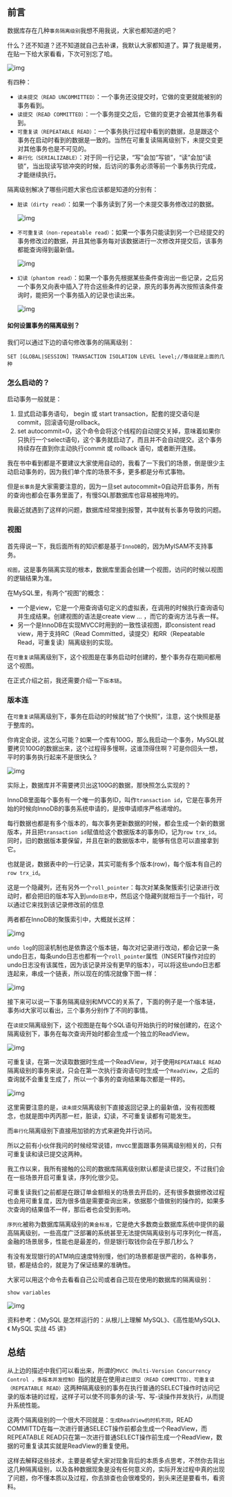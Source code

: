 ## 前言

数据库存在几种`事务隔离级别`我想不用我说，大家也都知道的吧？

什么？还不知道？还不知道就自己去补课，我默认大家都知道了。算了我是暖男，在贴一下给大家看看，下次可别忘了哈。

![img](https://mmbiz.qpic.cn/mmbiz_jpg/uChmeeX1FpxIiaicKYEDP7EgUawL2URB6aYoVSlgqXbIpvIqxkPDKkQ1PDCyeuCnwgbXS5rBLbBTCh8WzAGpWgGg/640?wx_fmt=jpeg&tp=webp&wxfrom=5&wx_lazy=1&wx_co=1)

有四种：

- `读未提交（READ UNCOMMITTED）`：一个事务还没提交时，它做的变更就能被别的事务看到。
- `读提交（READ COMMITTED）`：一个事务提交之后，它做的变更才会被其他事务看到。
- `可重复读（REPEATABLE READ）`：一个事务执行过程中看到的数据，总是跟这个事务在启动时看到的数据是一致的。当然在可重复读隔离级别下，未提交变更对其他事务也是不可见的。
- `串行化（SERIALIZABLE）`：对于同一行记录，“写”会加“写锁”，“读”会加“读锁”，当出现读写锁冲突的时候，后访问的事务必须等前一个事务执行完成，才能继续执行。

隔离级别解决了哪些问题大家也应该都是知道的分别有：

- `脏读（dirty read）`：如果一个事务读到了另一个未提交事务修改过的数据。

  ![img](https://mmbiz.qpic.cn/mmbiz_jpg/uChmeeX1FpxIiaicKYEDP7EgUawL2URB6ak5SmSvibAvbUF49NqO2vvibISXfeg2dBeYY45tdziavrberMTj7dz94vg/640?wx_fmt=jpeg&tp=webp&wxfrom=5&wx_lazy=1&wx_co=1)

- `不可重复读（non-repeatable read）`：如果一个事务只能读到另一个已经提交的事务修改过的数据，并且其他事务每对该数据进行一次修改并提交后，该事务都能查询得到最新值。

  ![img](https://mmbiz.qpic.cn/mmbiz_jpg/uChmeeX1FpxIiaicKYEDP7EgUawL2URB6av2W9IJf8mGVSxFjlc25MZB2WtQMpxaqmwVIPUs6KM7vlox2G1yvic2Q/640?wx_fmt=jpeg&tp=webp&wxfrom=5&wx_lazy=1&wx_co=1)

- `幻读（phantom read）`：如果一个事务先根据某些条件查询出一些记录，之后另一个事务又向表中插入了符合这些条件的记录，原先的事务再次按照该条件查询时，能把另一个事务插入的记录也读出来。

  ![img](https://mmbiz.qpic.cn/mmbiz_jpg/uChmeeX1FpxIiaicKYEDP7EgUawL2URB6at5cdvtHpMwrNrzQHHibXdNDxtTmib55licp6hSwQKeqy5gwQiaGxGYf2ibw/640?wx_fmt=jpeg&tp=webp&wxfrom=5&wx_lazy=1&wx_co=1)

#### 如何设置事务的隔离级别？

我们可以通过下边的语句修改事务的隔离级别：

```
SET [GLOBAL|SESSION] TRANSACTION ISOLATION LEVEL level;//等级就是上面的几种
```

### 怎么启动的？

启动事务一般就是：

1. 显式启动事务语句， begin 或 start transaction，配套的提交语句是commit，回滚语句是rollback。
2. set autocommit=0，这个命令会将这个线程的自动提交关掉，意味着如果你只执行一个select语句，这个事务就启动了，而且并不会自动提交。这个事务持续存在直到你主动执行commit 或 rollback 语句，或者断开连接。

我在书中看到都是不要建议大家使用自动的，我看了一下我们的场景，倒是很少主动启动事务的，因为我们单个库的场景不多，更多都是分布式事物。

但是`长事务`是大家需要注意的，因为一旦set autocommit=0自动开启事务，所有的查询也都会在事务里面了，有慢SQL那数据库也容易被拖垮的。

我最近就遇到了这样的问题，数据库经常接到报警，其中就有长事务导致的问题。

### 视图

首先得说一下，我后面所有的知识都是基于`InnoDB`的，因为MyISAM不支持事务。

`视图`，这是事务隔离实现的根本，数据库里面会创建一个视图，访问的时候以视图的逻辑结果为准。

在MySQL里，有两个“视图”的概念：

- 一个是view，它是一个用查询语句定义的虚拟表，在调用的时候执行查询语句并生成结果。创建视图的语法是create view … ，而它的查询方法与表一样。
- 另一个是InnoDB在实现MVCC时用到的一致性读视图，即consistent read view，用于支持RC（Read Committed，读提交）和RR（Repeatable Read，可重复读）隔离级别的实现。

在`可重复读`隔离级别下，这个视图是在事务启动时创建的，整个事务存在期间都用这个视图。

在正式介绍之前，我还需要介绍一下`版本链`。

### 版本连

在`可重复读`隔离级别下，事务在启动的时候就“拍了个快照”，注意，这个快照是基于整库的。

你肯定会说，这怎么可能？如果一个库有100G，那么我启动一个事务，MySQL就要拷贝100G的数据出来，这个过程得多慢啊，这谁顶得住啊？可是你回头一想，平时的事务执行起来不是很快么？

![img](https://mmbiz.qpic.cn/mmbiz_jpg/uChmeeX1FpxIiaicKYEDP7EgUawL2URB6a7H1piaSZDY622UH5uqD7x7epia4RwHs40KUh8FAu2mratt7Mr4lE8xnA/640?wx_fmt=jpeg&tp=webp&wxfrom=5&wx_lazy=1&wx_co=1)

实际上，数据库并不需要拷贝出这100G的数据，那快照怎么实现的？

InnoDB里面每个事务有一个唯一的事务ID，叫作`transaction id`，它是在事务开始的时候向InnoDB的事务系统申请的，是按申请顺序严格递增的。

每行数据也都是有多个版本的，每次事务更新数据的时候，都会生成一个新的数据版本，并且把`transaction id`赋值给这个数据版本的事务ID，记为`row trx_id`。同时，旧的数据版本要保留，并且在新的数据版本中，能够有信息可以直接拿到它。

也就是说，数据表中的一行记录，其实可能有多个版本(row)，每个版本有自己的`row trx_id`。

这是一个隐藏列，还有另外一个`roll_pointer`：每次对某条聚簇索引记录进行改动时，都会把旧的版本写入到`undo日志`中，然后这个隐藏列就相当于一个指针，可以通过它来找到该记录修改前的信息

两者都在InnoDB的聚簇索引中，大概就长这样：

![img](https://mmbiz.qpic.cn/mmbiz_jpg/uChmeeX1FpxIiaicKYEDP7EgUawL2URB6axydbzYsdguR96Ml1iaibT8TqWiaFyicDoRJqhH3VjhO7xgr9W3XTUKxPag/640?wx_fmt=jpeg&tp=webp&wxfrom=5&wx_lazy=1&wx_co=1)

`undo log`的回滚机制也是依靠这个版本链，每次对记录进行改动，都会记录一条undo日志，每条undo日志也都有一个`roll_pointer`属性（INSERT操作对应的undo日志没有该属性，因为该记录并没有更早的版本），可以将这些undo日志都连起来，串成一个链表，所以现在的情况就像下图一样：

![img](https://mmbiz.qpic.cn/mmbiz_jpg/uChmeeX1FpxIiaicKYEDP7EgUawL2URB6aIOVibqFmPOkZaGeY59cIDl42pI75OCiaCp6icVQF6rosBdUZbuticWI2gA/640?wx_fmt=jpeg&tp=webp&wxfrom=5&wx_lazy=1&wx_co=1)

接下来可以说一下事务隔离级别和MVCC的关系了，下面的例子是一个版本链，事务id大家可以看出，三个事务分别作了不同的事情。

在`读提交`隔离级别下，这个视图是在每个SQL语句开始执行的时候创建的，在这个隔离级别下，事务在每次查询开始时都会生成一个独立的ReadView。

![img](https://mmbiz.qpic.cn/mmbiz_jpg/uChmeeX1FpxIiaicKYEDP7EgUawL2URB6aptNsaNBzEhLY8t3mQZWkPDCuHib9703wQAQLay1fa8wnx7gZ73LVxwQ/640?wx_fmt=jpeg&tp=webp&wxfrom=5&wx_lazy=1&wx_co=1)

可重复读，在第一次读取数据时生成一个ReadView，对于使用`REPEATABLE READ`隔离级别的事务来说，只会在第一次执行查询语句时生成一个`ReadView`，之后的查询就不会重复生成了，所以一个事务的查询结果每次都是一样的。

![img](https://mmbiz.qpic.cn/mmbiz_jpg/uChmeeX1FpxIiaicKYEDP7EgUawL2URB6alLIicqMMJic9z7q9Yb9SsVya7GMuyV4D78L170xdcIuWM0sIMKlMhicLA/640?wx_fmt=jpeg&tp=webp&wxfrom=5&wx_lazy=1&wx_co=1)

这里需要注意的是，`读未提交`隔离级别下直接返回记录上的最新值，没有视图概念，也就是图中丙丙那一栏，脏读，幻读，不可重复读都有可能发生。

而`串行化`隔离级别下直接用加锁的方式来避免并行访问。

所以之前有小伙伴我问的时候经常说错，mvcc里面跟事务隔离级别相关的，只有可重复读和读已提交这两种。

我工作以来，我所有接触的公司的数据库隔离级别默认都是读已提交，不过我们会在一些场景开启可重复读，序列化很少见。

可重复读我们之前都是在跟订单金额相关的场景去开启的，还有很多数据修改过程也会用可重复度，因为很多值是需要查询出来，依据那个值做别的操作的，如果多次查询的结果值不一样，那后者也会受到影响。

`序列化`被称为数据库隔离级别的`黄金标准`，它是绝大多数商业数据库系统中提供的最高隔离级别，一些高度广泛部署的系统甚至无法提供隔离级别与可序列化一样高，金融的场景居多，性能也是最差的，但是银行取钱你会在乎那几秒么？

有没有发现银行的ATM响应速度特别慢，他们的场景都是很严密的，各种事务，锁，都是结合的，就是为了保证结果的准确性。

大家可以用这个命令去看看自己公司或者自己现在使用的数据库的隔离级别：

```
show variables 
```

![img](https://mmbiz.qpic.cn/mmbiz_jpg/uChmeeX1FpxIiaicKYEDP7EgUawL2URB6aQTzBzVCubam2AK6vQOBCZI5f1mDP6hOx6ialBmfBcc2upucR7HOtcLQ/640?wx_fmt=jpeg&tp=webp&wxfrom=5&wx_lazy=1&wx_co=1)

资料参考：《MySQL 是怎样运行的：从根儿上理解 MySQL》、《高性能MySQL》、《 MySQL 实战 45 讲》

## 总结

从上边的描述中我们可以看出来，所谓的`MVCC（Multi-Version Concurrency Control ，多版本并发控制）`指的就是在使用`读已提交（READ COMMITTD）、可重复读（REPEATABLE READ）`这两种隔离级别的事务在执行普通的SELECT操作时访问记录的版本链的过程，这样子可以使不同事务的读-写、写-读操作并发执行，从而提升系统性能。

这两个隔离级别的一个很大不同就是：`生成ReadView的时机不同`，READ COMMITTD在每一次进行普通SELECT操作前都会生成一个ReadView，而REPEATABLE READ只在第一次进行普通SELECT操作前生成一个ReadView，数据的可重复读其实就是ReadView的重复使用。

这样去解释这些技术，主要是希望大家对现象背后的本质多点思考，不然你去背出这几种隔离级别，以及各种数据现象是没有任何意义的，实际开发过程中真的出现了问题，你不懂本质以及过程，你去排查也会很难受的，到头来还是要看书，看资料。

